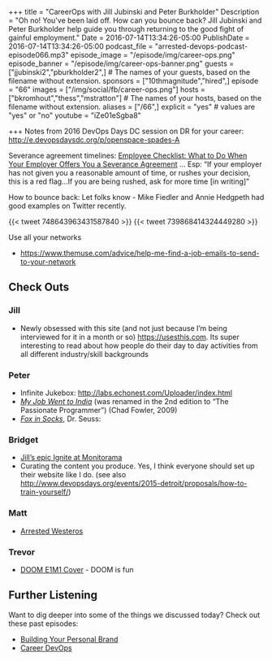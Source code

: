 +++
title = "CareerOps with Jill Jubinski and Peter Burkholder"
Description = "Oh no! You've been laid off. How can you bounce back? Jill Jubinski and Peter Burkholder help guide you through returning to the good fight of gainful employment."
Date = 2016-07-14T13:34:26-05:00
PublishDate = 2016-07-14T13:34:26-05:00
podcast_file = "arrested-devops-podcast-episode066.mp3"
episode_image = "/episode/img/career-ops.png"
episode_banner = "/episode/img/career-ops-banner.png"
guests = ["jjubinski2","pburkholder2",] # The names of your guests, based on the filename without extension.
sponsors = ["10thmagnitude","hired",]
episode = "66"
images = ["/img/social/fb/career-ops.png"]
hosts = ["bkromhout","thess","mstratton"] # The names of your hosts, based on the filename without extension.
aliases = ["/66",]
explicit = "yes" # values are "yes" or "no"
youtube = "iZe01eSgba8"

+++
Notes from 2016 DevOps Days DC session on DR for your career: http://e.devopsdaysdc.org/p/openspace-spades-A


Severance agreement timelines:
[Employee Checklist: What to Do When Your Employer Offers You a Severance Agreement](https://www.eeoc.gov/policy/docs/qanda_severance-agreements.html#A) ... Esp:
“If your employer has not given you a reasonable amount of time, or rushes your decision, this is a red flag...If you are being rushed, ask for more time [in writing]”

How to bounce back:
Let folks know - Mike Fiedler and Annie Hedgpeth had good examples on Twitter recently.

{{< tweet 748643963431587840 >}}
{{< tweet 739868414324449280 >}}

Use all your networks

- https://www.themuse.com/advice/help-me-find-a-job-emails-to-send-to-your-network

## Check Outs

### Jill
- Newly obsessed with this site (and not just because I’m being interviewed for it in a month or so) https://usesthis.com. Its super interesting to read about how people do their day to day activities from all different industry/skill backgrounds

### Peter
- Infinite Jukebox: http://labs.echonest.com/Uploader/index.html
- *[My Job Went to India](https://pragprog.com/book/cfcar2/the-passionate-programmer)* (was renamed in the 2nd edition to “The Passionate Programmer”)  (Chad Fowler, 2009)
- *[Fox in Socks](http://www.seussville.com/books/book_detail.php?isbn=9780394800387)*, Dr. Seuss:

### Bridget
- [Jill’s epic Ignite at Monitorama](https://www.youtube.com/watch?v=vQBtun-Ein8&feature=youtu.be&t=7h27m05s)
- Curating the content you produce. Yes, I think everyone should set up their website like I do.
(see also http://www.devopsdays.org/events/2015-detroit/proposals/how-to-train-yourself/)

### Matt
- [Arrested Westeros](http://arrestedwesteros.com/)

### Trevor
- [DOOM E1M1 Cover](https://www.youtube.com/watch?v=8nA5FJL_CoA) - DOOM is fun


## Further Listening
Want to dig deeper into some of the things we discussed today?
Check out these past episodes:

- [Building Your Personal Brand](https://www.arresteddevops.com/personal-brand/)
- [Career DevOps](https://www.arresteddevops.com/career-devops/)
